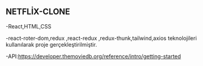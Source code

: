 ## NETFLİX-CLONE

-React,HTML,CSS

-react-roter-dom,redux ,react-redux ,redux-thunk,tailwind,axios teknolojileri kullanılarak proje gerçekleştirilmiştir.

-API:https://developer.themoviedb.org/reference/intro/getting-started

